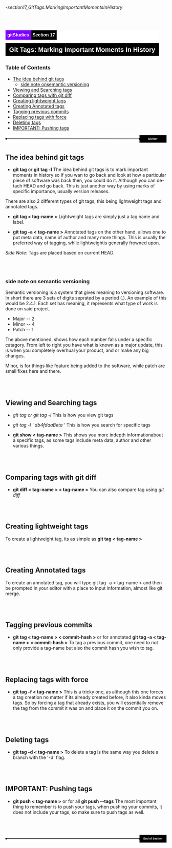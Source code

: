 ###### -section17_GitTags:MarkingImportantMomentsInHistory

<br>

<!-- Section Header -->

![section17Header](../src/doc/section17Header.png 'Section 17 Header')

<!-- Table of Contents -->

### Table of Contents

+ [The idea behind git tags](#the-idea-behind-git-tags)
    - [side note onsemantic versioning](#side-note-onsemantic-versioning)
+ [Viewing and Searching tags](#viewing-and-searching-tags)
+ [Comparing tags with git diff](#comparing-tags-with-git-diff)
+ [Creating lightweight tags](#creating-lightweight-tags)
+ [Creating Annotated tags](#creating-annotated-tags)
+ [Tagging previous commits](#tagging-previous-commits)
+ [Replacing tags with force](#replacing-tags-with-force)
+ [Deleting tags](#deleting-tags)
+ [IMPORTANT: Pushing tags](#important-pushing-tags)

![divider](../src/doc/divider.png 'Divider')

<!-- Start of Document -->

## The idea behind git tags

* **git tag** or **git tag -l**
The idea behind git tags is to mark important moments in history so if you wan to go back and look at how a particular piece of software was back then, you could do it. Although you can de-tach HEAD and go back. This is just another way by using marks of specific importance, usually version releases.

There are also 2 different types of git tags, this being lightweight tags and annotated tags.

* **git tag < tag-name >**
Lightweight tags are simply just a tag name and label.

* **git tag -a < tag-name >**
Annotated tags on the other hand, allows one to put meta data, name of author and many more things. This is usually the preferred way of tagging, while lightweightis generally frowned upon.

_Side Note_: Tags are placed based on current HEAD.

<br>
<br>

### side note on semantic versioning

Semantic versioning is a system that gives meaning to versioning software. In short there are 3 sets of digits seprated by a period (.). An example of this would be 2.4.1. Each set has meaning, it represents what type of work is done on said project.

* Major -- 2
* Minor -- 4
* Patch -- 1

The above mentioned, shows how each number falls under a specific catagory. From left to right you have what is known as a major update, this is when you completely overhual your product, and or make any big changes.

Minor, is for things like feature being added to the software, while patch are small fixes here and there.


<br>
<br>

## Viewing and Searching tags

* **git tag* or *git tag -l**
This is how you view git tags

* **git tag -l '* db4fdaaBeta *'**
This is how you search for specific tags

* **git show < tag-name >**
This shows you more indepth informationabout a specific tags, as some tags include meta data, author and other various things.

<br>
<br>

## Comparing tags with git diff

* **git diff < tag-name > < tag-name >**
You can also compare tag using *git diff*

<br>
<br>

## Creating lightweight tags

To create a lightweight tag, its as simple as **git tag < tag-name >**

<br>
<br>

## Creating Annotated tags

To create an annotated tag, you will type git tag -a < tag-name > and then be prompted in your editor with a place to input information, almost like git merge.

<br>
<br>

## Tagging previous commits

* **git tag < tag-name > < commit-hash >** or for annotated  **git tag -a < tag-name > < commit-hash >**
To tag a previous commit, one need to not only provide a tag-name but also the commit hash you wish to tag.

<br>
<br>

## Replacing tags with force

* **git tag -f < tag-name >**
This is a tricky one, as although this one forces a tag creation no matter if its already created before, it also kinda moves tags. So by forcing a tag that already exists, you will essentially remove the tag from the commit it was on and place it on the commit you on.

<br>
<br>

## Deleting tags

* **git tag -d < tag-name >**
To delete a tag is the same way you delete a branch with the '-d' flag.

<br>
<br>

## IMPORTANT: Pushing tags

* **git push < tag-name >** or for all **git push --tags**
The most important thing to remember is to push your tags, when pushing your commits, it does not include your tags, so make  sure to push tags as well.

<br>
<br>

<!-- End of Document -->

![endDivider](../src/doc/endDivider.png 'End of Document')
